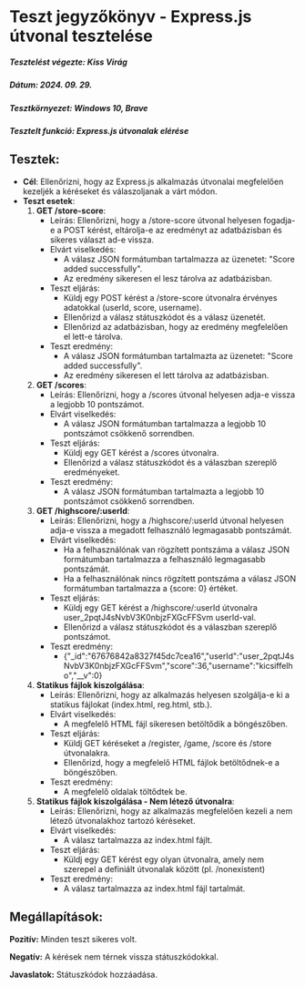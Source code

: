 # Teszt jegyzőkönyv - Express.js útvonal tesztelése
##### Tesztelést végezte: Kiss Virág
##### Dátum: 2024. 09. 29.
##### Tesztkörnyezet: Windows 10, Brave
##### Tesztelt funkció: Express.js útvonalak elérése
## Tesztek:
- **Cél**:  Ellenőrizni, hogy az Express.js alkalmazás útvonalai megfelelően kezeljék a kéréseket és válaszoljanak a várt módon.
- **Teszt esetek**: 
    1. **GET /store-score**:
        - Leírás: Ellenőrizni, hogy a /store-score útvonal helyesen fogadja-e a POST kérést, eltárolja-e az eredményt az adatbázisban és sikeres választ ad-e vissza.
        - Elvárt viselkedés:
            - A válasz JSON formátumban tartalmazza az üzenetet: "Score added successfully".
            - Az eredmény sikeresen el lesz tárolva az adatbázisban.
        - Teszt eljárás:
            - Küldj egy POST kérést a /store-score útvonalra érvényes adatokkal (userId, score, username).
            - Ellenőrizd a válasz státuszkódot és a válasz üzenetét.
            - Ellenőrizd az adatbázisban, hogy az eredmény megfelelően el lett-e tárolva.
        - Teszt eredmény:
            - A válasz JSON formátumban tartalmazta az üzenetet: "Score added successfully".
            - Az eredmény sikeresen el lett tárolva az adatbázisban.
    2. **GET /scores**:
        - Leírás: Ellenőrizni, hogy a /scores útvonal helyesen adja-e vissza a legjobb 10 pontszámot.
        - Elvárt viselkedés:
            - A válasz JSON formátumban tartalmazza a legjobb 10 pontszámot csökkenő sorrendben.
        - Teszt eljárás:
            - Küldj egy GET kérést a /scores útvonalra.
            - Ellenőrizd a válasz státuszkódot és a válaszban szereplő eredményeket.
        - Teszt eredmény:
            - A válasz JSON formátumban tartalmazta a legjobb 10 pontszámot csökkenő sorrendben.
    3. **GET /highscore/:userId**:
        - Leírás: Ellenőrizni, hogy a /highscore/:userId útvonal helyesen adja-e vissza a megadott felhasználó legmagasabb pontszámát.
        - Elvárt viselkedés:
            - Ha a felhasználónak van rögzített pontszáma a válasz JSON formátumban tartalmazza a felhasználó legmagasabb pontszámát.
            - Ha a felhasználónak nincs rögzített pontszáma a válasz JSON formátumban tartalmazza a {score: 0} értéket.
        - Teszt eljárás:
            - Küldj egy GET kérést a /highscore/:userId útvonalra user_2pqtJ4sNvbV3K0nbjzFXGcFFSvm userId-val.
            - Ellenőrizd a válasz státuszkódot és a válaszban szereplő pontszámot.
        - Teszt eredmény:
            - {"_id":"67676842a8327f45dc7cea16","userId":"user_2pqtJ4sNvbV3K0nbjzFXGcFFSvm","score":36,"username":"kicsiffelho","__v":0}
    4. **Statikus fájlok kiszolgálása**:
        - Leírás: Ellenőrizni, hogy az alkalmazás helyesen szolgálja-e ki a statikus fájlokat (index.html, reg.html, stb.).
        - Elvárt viselkedés:
            - A megfelelő HTML fájl sikeresen betöltődik a böngészőben.
        - Teszt eljárás:
            - Küldj GET kéréseket a /register, /game, /score és /store útvonalakra.
            - Ellenőrizd, hogy a megfelelő HTML fájlok betöltődnek-e a böngészőben.
        - Teszt eredmény:
            - A megfelelő oldalak töltődtek be.
    5. **Statikus fájlok kiszolgálása - Nem létező útvonalra**:
        - Leírás: Ellenőrizni, hogy az alkalmazás megfelelően kezeli a nem létező útvonalakhoz tartozó kéréseket.
        - Elvárt viselkedés:
            - A válasz tartalmazza az index.html fájlt.
        - Teszt eljárás:
            - Küldj egy GET kérést egy olyan útvonalra, amely nem szerepel a definiált útvonalak között (pl. /nonexistent)
        - Teszt eredmény:
            - A válasz tartalmazza az index.html fájl tartalmát.
## Megállapítások:
**Pozitív:** Minden teszt sikeres volt.

**Negatív:** A kérések nem térnek vissza státuszkódokkal.

**Javaslatok:** Státuszkódok hozzáadása.